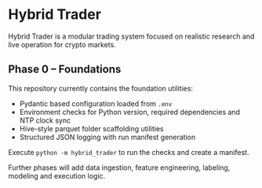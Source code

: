 # Hybrid Trader

Hybrid Trader is a modular trading system focused on realistic research and live operation for crypto markets.

## Phase 0 – Foundations

This repository currently contains the foundation utilities:

- Pydantic based configuration loaded from `.env`
- Environment checks for Python version, required dependencies and NTP clock sync
- Hive-style parquet folder scaffolding utilities
- Structured JSON logging with run manifest generation

Execute `python -m hybrid_trader` to run the checks and create a manifest.

Further phases will add data ingestion, feature engineering, labeling, modeling and execution logic.
